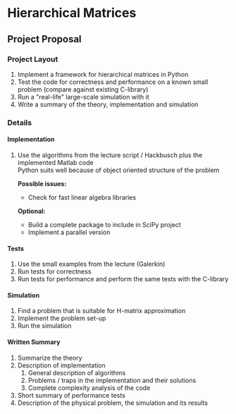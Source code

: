 # Hierarchical Matrices

## Project Proposal

### Project Layout

1. Implement a framework for hierarchical matrices in Python
1. Test the code for correctness and performance on a known small problem (compare against existing C-library)
1. Run a "real-life" large-scale simulation with it
1. Write a summary of the theory, implementation and simulation

### Details

#### Implementation

1. Use the algorithms from the lecture script / Hackbusch plus the implemented Matlab code  
Python suits well because of object oriented structure of the problem  

    **Possible issues:**
    - Check for fast linear algebra libraries

    **Optional:**
    - Build a complete package to include in SciPy project
    - Implement a parallel version

#### Tests

1. Use the small examples from the lecture (Galerkin)
1. Run tests for correctness
1. Run tests for performance and perform the same tests with the C-library

#### Simulation

1. Find a problem that is suitable for H-matrix approximation
1. Implement the problem set-up
1. Run the simulation

#### Written Summary

1. Summarize the theory
1. Description of implementation
    1. General description of algorithms
    1. Problems / traps in the implementation and their solutions
    1. Complete complexity analysis of the code
1. Short summary of performance tests
1. Description of the physical problem, the simulation and its results